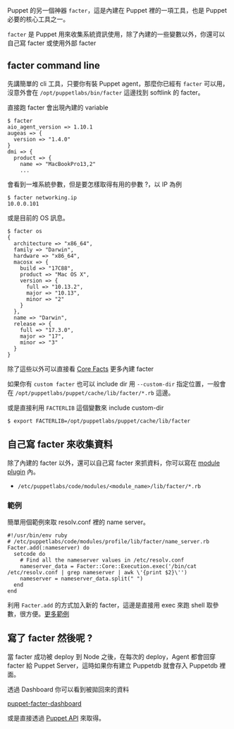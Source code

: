 
Puppet 的另一個神器 `facter`，這是內建在 Puppet 裡的一項工具，也是 Puppet 必要的核心工具之一。

`facter` 是 Puppet 用來收集系統資訊使用，除了內建的一些變數以外，你還可以自己寫 facter 或使用外部 facter

## facter command line

先講簡單的 cli 工具，只要你有裝 Puppet agent，那麼你已經有 `facter` 可以用，沒意外會在 `/opt/puppetlabs/bin/facter` 這邊找到 softlink 的 facter。

直接跑 facter 會出現內建的 variable

```shell
$ facter
aio_agent_version => 1.10.1
augeas => {
  version => "1.4.0"
}
dmi => {
  product => {
    name => "MacBookPro13,2"
    ...
```

會看到一堆系統參數，但是要怎樣取得有用的參數 ?，以 IP 為例

```shell
$ facter networking.ip
10.0.0.101
```

或是目前的 OS 訊息。

```shell
$ facter os
{
  architecture => "x86_64",
  family => "Darwin",
  hardware => "x86_64",
  macosx => {
    build => "17C88",
    product => "Mac OS X",
    version => {
      full => "10.13.2",
      major => "10.13",
      minor => "2"
    }
  },
  name => "Darwin",
  release => {
    full => "17.3.0",
    major => "17",
    minor => "3"
  }
}
```

除了這些以外可以直接看 [Core Facts][core-facts] 更多內建 facter

如果你有 `custom facter` 也可以 include dir 用 `--custom-dir` 指定位置，一般會在 `/opt/puppetlabs/puppet/cache/lib/facter/*.rb` 這邊。

或是直接利用 `FACTERLIB` 這個變數來 include custom-dir

```shell
$ export FACTERLIB=/opt/puppetlabs/puppet/cache/lib/facter
```

## 自己寫 facter 來收集資料

除了內建的 facter 以外，還可以自己寫 facter 來抓資料，你可以寫在 [module plugin][puppet-module-plugins] 內。

- `/etc/puppetlabs/code/modules/<module_name>/lib/facter/*.rb`

### 範例

簡單用個範例來取 resolv.conf 裡的 name server。

```
#!/usr/bin/env ruby
# /etc/puppetlabs/code/modules/profile/lib/facter/name_server.rb
Facter.add(:nameserver) do
  setcode do
    # Find all the nameserver values in /etc/resolv.conf
    nameserver_data = Facter::Core::Execution.exec('/bin/cat /etc/resolv.conf | grep nameserver | awk \'{print $2}\'')
    nameserver = nameserver_data.split(" ")
  end
end
```

利用 `Facter.add` 的方式加入新的 facter，這邊是直接用 exec 來跑 shell 取參數，很方便。[更多範例][facter-example]

## 寫了 facter 然後呢 ?

當 facter 成功被 deploy 到 Node 之後，在每次的 deploy，Agent 都會回穿 facter 給 Puppet Server，這時如果你有建立 Puppetdb 就會存入 Puppetdb 裡面。

透過 Dashboard 你可以看到被拋回來的資料

[puppet-facter-dashboard](assets/images/puppet-facter-dashboard.png)

或是直接透過 [Puppet API][puppet-api] 來取得。

[core-facts]: https://puppet.com/docs/facter/3.6/core_facts.html
[puppet-module-plugins]: https://puppet.com/docs/puppet/5.3/plugins_in_modules.html
[facter-example]: https://puppet.com/docs/facter/3.6/fact_overview.html
[puppet-api]: https://puppet.com/docs/puppet/5.3/http_api/http_api_index.html

